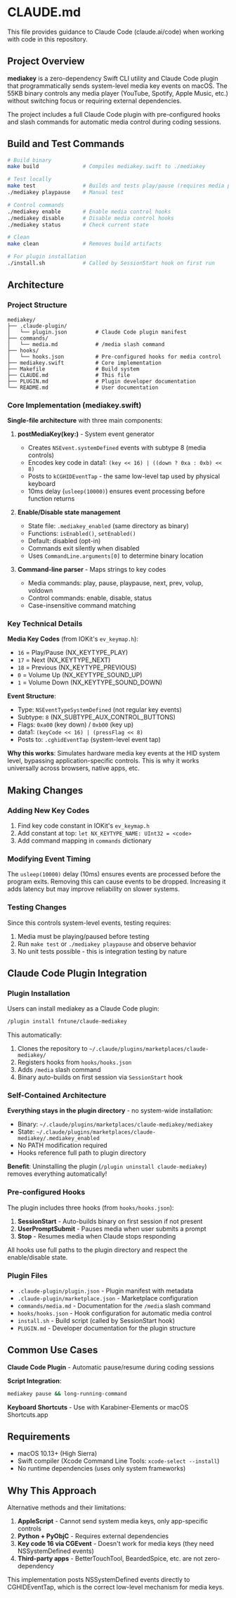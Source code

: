 # CLAUDE.md

This file provides guidance to Claude Code (claude.ai/code) when working with code in this repository.

## Project Overview

**mediakey** is a zero-dependency Swift CLI utility and Claude Code plugin that programmatically sends system-level media key events on macOS. The 55KB binary controls any media player (YouTube, Spotify, Apple Music, etc.) without switching focus or requiring external dependencies.

The project includes a full Claude Code plugin with pre-configured hooks and slash commands for automatic media control during coding sessions.

## Build and Test Commands

```bash
# Build binary
make build              # Compiles mediakey.swift to ./mediakey

# Test locally
make test               # Builds and tests play/pause (requires media playing)
./mediakey playpause    # Manual test

# Control commands
./mediakey enable       # Enable media control hooks
./mediakey disable      # Disable media control hooks
./mediakey status       # Check current state

# Clean
make clean              # Removes build artifacts

# For plugin installation
./install.sh            # Called by SessionStart hook on first run
```

## Architecture

### Project Structure

```
mediakey/
├── .claude-plugin/
│   └── plugin.json         # Claude Code plugin manifest
├── commands/
│   └── media.md            # /media slash command
├── hooks/
│   └── hooks.json          # Pre-configured hooks for media control
├── mediakey.swift          # Core implementation
├── Makefile                # Build system
├── CLAUDE.md               # This file
├── PLUGIN.md               # Plugin developer documentation
└── README.md               # User documentation
```

### Core Implementation (mediakey.swift)

**Single-file architecture** with three main components:

1. **postMediaKey(key:)** - System event generator
   - Creates `NSEvent.systemDefined` events with subtype 8 (media controls)
   - Encodes key code in data1: `(key << 16) | ((down ? 0xa : 0xb) << 8)`
   - Posts to `kCGHIDEventTap` - the same low-level tap used by physical keyboard
   - 10ms delay (`usleep(10000)`) ensures event processing before function returns

2. **Enable/Disable state management**
   - State file: `.mediakey_enabled` (same directory as binary)
   - Functions: `isEnabled()`, `setEnabled()`
   - Default: disabled (opt-in)
   - Commands exit silently when disabled
   - Uses `CommandLine.arguments[0]` to determine binary location

3. **Command-line parser** - Maps strings to key codes
   - Media commands: play, pause, playpause, next, prev, volup, voldown
   - Control commands: enable, disable, status
   - Case-insensitive command matching

### Key Technical Details

**Media Key Codes** (from IOKit's `ev_keymap.h`):
- `16` = Play/Pause (NX_KEYTYPE_PLAY)
- `17` = Next (NX_KEYTYPE_NEXT)
- `18` = Previous (NX_KEYTYPE_PREVIOUS)
- `0` = Volume Up (NX_KEYTYPE_SOUND_UP)
- `1` = Volume Down (NX_KEYTYPE_SOUND_DOWN)

**Event Structure**:
- Type: `NSEventTypeSystemDefined` (not regular key events)
- Subtype: `8` (NX_SUBTYPE_AUX_CONTROL_BUTTONS)
- Flags: `0xa00` (key down) / `0xb00` (key up)
- data1: `(keyCode << 16) | (pressFlag << 8)`
- Posts to: `.cghidEventTap` (system-level event tap)

**Why this works**: Simulates hardware media key events at the HID system level, bypassing application-specific controls. This is why it works universally across browsers, native apps, etc.

## Making Changes

### Adding New Key Codes

1. Find key code constant in IOKit's `ev_keymap.h`
2. Add constant at top: `let NX_KEYTYPE_NAME: UInt32 = <code>`
3. Add command mapping in `commands` dictionary

### Modifying Event Timing

The `usleep(10000)` delay (10ms) ensures events are processed before the program exits. Removing this can cause events to be dropped. Increasing it adds latency but may improve reliability on slower systems.

### Testing Changes

Since this controls system-level events, testing requires:
1. Media must be playing/paused before testing
2. Run `make test` or `./mediakey playpause` and observe behavior
3. No unit tests possible - this is integration testing by nature

## Claude Code Plugin Integration

### Plugin Installation

Users can install mediakey as a Claude Code plugin:
```bash
/plugin install fntune/claude-mediakey
```

This automatically:
1. Clones the repository to `~/.claude/plugins/marketplaces/claude-mediakey/`
2. Registers hooks from `hooks/hooks.json`
3. Adds `/media` slash command
4. Binary auto-builds on first session via `SessionStart` hook

### Self-Contained Architecture

**Everything stays in the plugin directory** - no system-wide installation:
- Binary: `~/.claude/plugins/marketplaces/claude-mediakey/mediakey`
- State: `~/.claude/plugins/marketplaces/claude-mediakey/.mediakey_enabled`
- No PATH modification required
- Hooks reference full path to plugin directory

**Benefit**: Uninstalling the plugin (`/plugin uninstall claude-mediakey`) removes everything automatically!

### Pre-configured Hooks

The plugin includes three hooks (from `hooks/hooks.json`):

1. **SessionStart** - Auto-builds binary on first session if not present
2. **UserPromptSubmit** - Pauses media when user submits a prompt
3. **Stop** - Resumes media when Claude stops responding

All hooks use full paths to the plugin directory and respect the enable/disable state.

### Plugin Files

- `.claude-plugin/plugin.json` - Plugin manifest with metadata
- `.claude-plugin/marketplace.json` - Marketplace configuration
- `commands/media.md` - Documentation for the `/media` slash command
- `hooks/hooks.json` - Hook configuration for automatic media control
- `install.sh` - Build script (called by SessionStart hook)
- `PLUGIN.md` - Developer documentation for the plugin structure

## Common Use Cases

**Claude Code Plugin** - Automatic pause/resume during coding sessions

**Script Integration**:
```bash
mediakey pause && long-running-command
```

**Keyboard Shortcuts** - Use with Karabiner-Elements or macOS Shortcuts.app

## Requirements

- macOS 10.13+ (High Sierra)
- Swift compiler (Xcode Command Line Tools: `xcode-select --install`)
- No runtime dependencies (uses only system frameworks)

## Why This Approach

Alternative methods and their limitations:
1. **AppleScript** - Cannot send system media keys, only app-specific controls
2. **Python + PyObjC** - Requires external dependencies
3. **Key code 16 via CGEvent** - Doesn't work for media keys (they need NSSystemDefined events)
4. **Third-party apps** - BetterTouchTool, BeardedSpice, etc. are not zero-dependency

This implementation posts NSSystemDefined events directly to CGHIDEventTap, which is the correct low-level mechanism for media keys.
